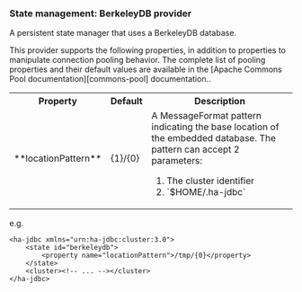 ### State management: BerkeleyDB provider

A persistent state manager that uses a BerkeleyDB database.

This provider supports the following properties, in addition to properties to manipulate connection pooling behavior.
The complete list of pooling properties and their default values are available in the [Apache Commons Pool documentation][commons-pool] documentation..

<table>
	<tr>
		<th>Property</th>
		<th>Default</th>
		<th>Description</th>
	</tr>
	<tr>
		<td>**locationPattern**</td>
		<td>
			{1}/{0}
		</td>
		<td>
			A MessageFormat pattern indicating the base location of the embedded database.
			The pattern can accept 2 parameters:
			<ol>
				<li>The cluster identifier</li>
				<li>`$HOME/.ha-jdbc`</li>
			</ol>
		</td>
	</tr>
</table>

e.g.

	<ha-jdbc xmlns="urn:ha-jdbc:cluster:3.0">
		<state id="berkeleydb">
			<property name="locationPattern">/tmp/{0}</property>
		</state>
		<cluster><!-- ... --></cluster>
	</ha-jdbc>
